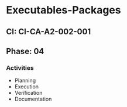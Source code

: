 # Executables-Packages

## CI: CI-CA-A2-002-001
## Phase: 04

### Activities
- Planning
- Execution
- Verification
- Documentation
